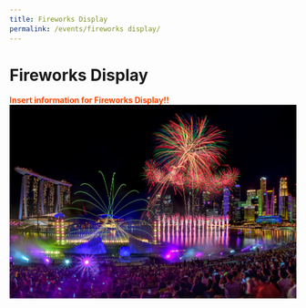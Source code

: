 ```yaml
---
title: Fireworks Display 
permalink: /events/fireworks display/
---
```


# Fireworks Display
<font color="orangered"><b>Insert information for Fireworks Display!!</b></font>
<br>
<img src="/images/HeroBannerKVF.jpg" />
